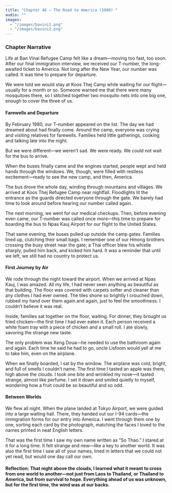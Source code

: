 ```yaml
---
title: "Chapter 46 — The Road to America (1980) "
audio: ""
images:
  - "/images/bavini1.png"
  - "/images/bavini2.png"
---
```


### Chapter Narrative

Life at Ban Vinai Refugee Camp felt like a dream—moving too fast, too soon.
After our final immigration interview, we received our T-number, the long-awaited ticket to America. Not long after the New Year, our number was called. It was time to prepare for departure.

We were told we would stay at Koos Thej Camp while waiting for our flight—usually for a month or so.
Someone warned me that there were many mosquitoes there, so I stitched together two mosquito nets into one big one, enough to cover the three of us.

#### Farewells and Departure

By February 1980, our T-number appeared on the list. The day we had dreamed about had finally come.
Around the camp, everyone was crying and visiting relatives for farewells. Families held little gatherings, cooking and talking late into the night.

But we were different—we weren’t sad. We were ready.
We could not wait for the bus to arrive.

When the buses finally came and the engines started, people wept and held hands through the windows.
We, though, were filled with restless excitement—ready to see the new camp, and then, America.

The bus drove the whole day, winding through mountains and villages. We arrived at Koos Thej Refugee Camp near nightfall. Floodlights lit the entrance as the guards directed everyone through the gate. We barely had time to look around before hearing our number called again.

The next morning, we went for our medical checkups. Then, before evening even came, our T-number was called once more—this time to prepare for boarding the bus to Npas Kauj Airport for our flight to the United States.

That same evening, the buses pulled up outside the camp gates. Families lined up, clutching their small bags.
I remember one of our Hmong brothers crossing the busy street near the gate; a Thai officer blew his whistle sharply, pulled him back, and kicked him hard. It was a reminder that until we left, we still had no country to protect us.

#### First Journey by Air

We rode through the night toward the airport.
When we arrived at Npas Kauj, I was amazed. All my life, I had never seen anything as beautiful as that building.
The floor was covered with carpets softer and cleaner than any clothes I had ever owned. The tiles shone so brightly I crouched down, rubbed my hand over them again and again, just to feel the smoothness. I couldn’t believe it was real.

Inside, families sat together on the floor, waiting. For dinner, they brought us fried chicken—the first time I had ever eaten it. Each person received a white foam tray with a piece of chicken and a small roll. I ate slowly, savoring the strange new taste.

The only problem was Xeng Doua—he needed to use the bathroom again and again.
Each time he said he had to go, uncle Lisfoom would yell at me to take him, even on the airplane.

When we finally boarded, I sat by the window.
The airplane was cold, bright, and full of smells I couldn’t name. The first time I tasted an apple was there, high above the clouds. I took one bite and wrinkled my nose—it tasted strange, almost like perfume. I set it down and smiled quietly to myself, wondering how a fruit could be so beautiful and so odd.

#### Between Worlds

We flew all night.
When the plane landed at Tokyo Airport, we were guided into a large waiting hall. There, they handed out our I-94 cards—the immigration forms for our entry into America.
I went through them one by one, sorting each card by the photograph, matching the faces I loved to the names printed in neat English letters.

That was the first time I saw my own name written as “So Thao.”
I stared at it for a long time. It felt strange and new—like a key to another world.
It was also the first time I saw all of your names, lined in letters that we could not yet read, but would one day call our own.

#### Reflection: That night above the clouds, I learned what it meant to cross from one world to another—not just from Laos to Thailand, or Thailand to America, but from survival to hope. Everything ahead of us was unknown, but for the first time, the wind was at our backs.